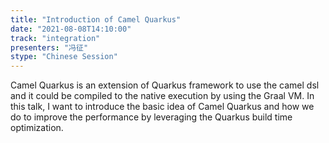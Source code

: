 ```yaml
---
title: "Introduction of Camel Quarkus"
date: "2021-08-08T14:10:00" 
track: "integration"
presenters: "冯征"
stype: "Chinese Session"
---
```

Camel Quarkus is an extension of Quarkus framework to use the camel dsl and it could be compiled to the native execution by using the Graal VM. In this talk, I want to introduce the basic idea of Camel Quarkus and how we do to improve the performance by leveraging the Quarkus build time optimization.
